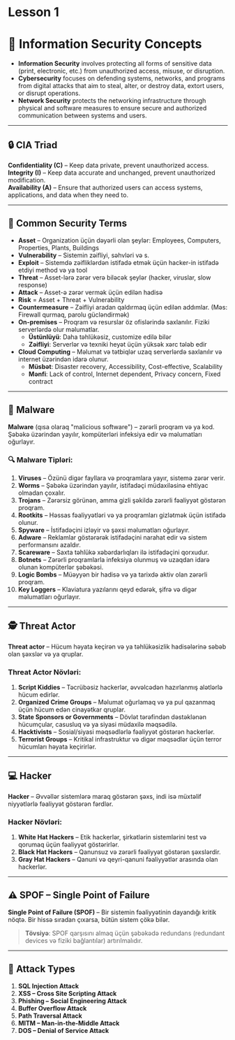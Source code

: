 # Lesson 1

# 🔐 Information Security Concepts

- **Information Security** involves protecting all forms of sensitive data (print, electronic, etc.) from unauthorized access, misuse, or disruption.
- **Cybersecurity** focuses on defending systems, networks, and programs from digital attacks that aim to steal, alter, or destroy data, extort users, or disrupt operations.
- **Network Security** protects the networking infrastructure through physical and software measures to ensure secure and authorized communication between systems and users.

---

## 🔒 CIA Triad

**Confidentiality (C)** – Keep data private, prevent unauthorized access.  
**Integrity (I)** – Keep data accurate and unchanged, prevent unauthorized modification.  
**Availability (A)** – Ensure that authorized users can access systems, applications, and data when they need to.

---

## 🧠 Common Security Terms

- **Asset** – Organization üçün dəyərli olan şeylər: Employees, Computers, Properties, Plants, Buildings  
- **Vulnerability** – Sistemin zəifliyi, səhvləri və s.  
- **Exploit** – Sistemdə zəifliklərdən istifadə etmək üçün hacker-in istifadə etdiyi method və ya tool  
- **Threat** – Asset-lərə zərər verə biləcək şeylər (hacker, viruslar, slow response)  
- **Attack** – Asset-ə zərər vermək üçün edilən hadisə  
- **Risk** = Asset + Threat + Vulnerability  
- **Countermeasure** – Zəifliyi aradan qaldırmaq üçün edilən addımlar. (Məs: Firewall qurmaq, parolu gücləndirmək)  
- **On-premises** – Proqram və resurslar öz ofislərində saxlanılır. Fiziki serverlərdə olur məlumatlar.  
  - **Üstünlüyü**: Daha təhlükəsiz, customize edilə bilər  
  - **Zəifliyi**: Serverlər və texniki heyət üçün yüksək xərc tələb edir  
- **Cloud Computing** – Məlumat və tətbiqlər uzaq serverlərdə saxlanılır və internet üzərindən idarə olunur.  
  - **Müsbət**: Disaster recovery, Accessibility, Cost-effective, Scalability  
  - **Mənfi**: Lack of control, Internet dependent, Privacy concern, Fixed contract

---

## 🦠 Malware

**Malware** (qısa olaraq "malicious software") – zərərli proqram və ya kod. Şəbəkə üzərindən yayılır, kompüterləri infeksiya edir və məlumatları oğurlayır.

### 🔍 Malware Tipləri:

1. **Viruses** – Özünü digər fayllara və proqramlara yayır, sistemə zərər verir.  
2. **Worms** – Şəbəkə üzərindən yayılır, istifadəçi müdaxiləsinə ehtiyac olmadan çoxalır.  
3. **Trojans** – Zərərsiz görünən, amma gizli şəkildə zərərli fəaliyyət göstərən proqram.  
4. **Rootkits** – Həssas fəaliyyətləri və ya proqramları gizlətmək üçün istifadə olunur.  
5. **Spyware** – İstifadəçini izləyir və şəxsi məlumatları oğurlayır.  
6. **Adware** – Reklamlar göstərərək istifadəçini narahat edir və sistem performansını azaldır.  
7. **Scareware** – Saxta təhlükə xəbərdarlıqları ilə istifadəçini qorxudur.  
8. **Botnets** – Zərərli proqramlarla infeksiya olunmuş və uzaqdan idarə olunan kompüterlər şəbəkəsi.  
9. **Logic Bombs** – Müəyyən bir hadisə və ya tarixdə aktiv olan zərərli proqram.  
10. **Key Loggers** – Klaviatura yazılarını qeyd edərək, şifrə və digər məlumatları oğurlayır.

---

## 🕵️ Threat Actor

**Threat actor** – Hücum həyata keçirən və ya təhlükəsizlik hadisələrinə səbəb olan şəxslər və ya qruplar.

### Threat Actor Növləri:

1. **Script Kiddies** – Təcrübəsiz hackerlər, əvvəlcədən hazırlanmış alətlərlə hücum edirlər.  
2. **Organized Crime Groups** – Məlumat oğurlamaq və ya pul qazanmaq üçün hücum edən cinayətkar qruplar.  
3. **State Sponsors or Governments** – Dövlət tərəfindən dəstəklənən hücumçular, casusluq və ya siyasi müdaxilə məqsədilə.  
4. **Hacktivists** – Sosial/siyasi məqsədlərlə fəaliyyət göstərən hackerlər.  
5. **Terrorist Groups** – Kritikal infrastruktur və digər məqsədlər üçün terror hücumları həyata keçirirlər.

---

## 💻 Hacker

**Hacker** – Əvvəllər sistemlərə maraq göstərən şəxs, indi isə müxtəlif niyyətlərlə fəaliyyət göstərən fərdlər.

### Hacker Növləri:

1. **White Hat Hackers** – Etik hackerlər, şirkətlərin sistemlərini test və qorumaq üçün fəaliyyət göstərirlər.  
2. **Black Hat Hackers** – Qanunsuz və zərərli fəaliyyət göstərən şəxslərdir.  
3. **Gray Hat Hackers** – Qanuni və qeyri-qanuni fəaliyyətlər arasında olan hackerlər.

---

## ⚠️ SPOF – Single Point of Failure

**Single Point of Failure (SPOF)** – Bir sistemin fəaliyyətinin dayandığı kritik nöqtə. Bir hissə sıradan çıxarsa, bütün sistem çökə bilər.

> **Tövsiyə**: SPOF qarşısını almaq üçün şəbəkədə redundans (redundant devices və fiziki bağlantılar) artırılmalıdır.

---

## 🚨 Attack Types

1. **SQL Injection Attack**  
2. **XSS – Cross Site Scripting Attack**  
3. **Phishing – Social Engineering Attack**  
4. **Buffer Overflow Attack**  
5. **Path Traversal Attack**  
6. **MITM – Man-in-the-Middle Attack**  
7. **DOS – Denial of Service Attack**
